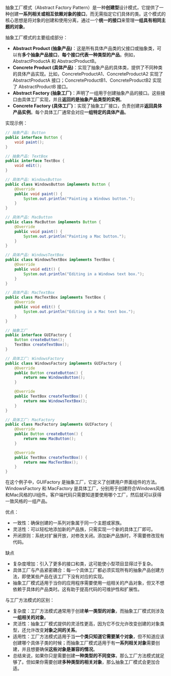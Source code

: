 抽象工厂模式（Abstract Factory Pattern）是一种**创建型**设计模式，它提供了一种创建**一系列相关或相互依赖对象的接口**，而无需指定它们具体的类。这个模式的核心思想是将对象的创建和使用分离，通过一个**统一的接口**来管理**一组具有相同主题的对象**。

抽象工厂模式的主要组成部分：

- **Abstract Product (抽象产品)**：这是所有具体产品类的父接口或抽象类，可以有**多个抽象产品接口**，**每个接口代表一种类型的产品**。例如，AbstractProductA 和 AbstractProductB。
- **Concrete Product (具体产品)**：实现了抽象产品的具体类，提供了不同种类的具体产品实现。比如，ConcreteProductA1、ConcreteProductA2 实现了 AbstractProductA 接口；ConcreteProductB1、ConcreteProductB2 实现了 AbstractProductB 接口。
- **Abstract Factory (抽象工厂)**：声明了一组用于创建抽象产品的接口。这些接口由具体工厂实现，并且**返回的是抽象产品类型的实例**。
- **Concrete Factory (具体工厂)**：实现了抽象工厂接口，负责创建并**返回具体产品实例**。每个具体工厂通常会对应**一组特定的具体产品**。



实现示例：

```java
// 抽象产品: Button
public interface Button {
    void paint();
}

// 抽象产品: TextBox
public interface TextBox {
    void edit();
}

// 具体产品: WindowsButton
public class WindowsButton implements Button {
    @Override
    public void paint() {
        System.out.println("Painting a Windows button.");
    }
}

// 具体产品: MacButton
public class MacButton implements Button {
    @Override
    public void paint() {
        System.out.println("Painting a Mac button.");
    }
}

// 具体产品: WindowsTextBox
public class WindowsTextBox implements TextBox {
    @Override
    public void edit() {
        System.out.println("Editing in a Windows text box.");
    }
}

// 具体产品: MacTextBox
public class MacTextBox implements TextBox {
    @Override
    public void edit() {
        System.out.println("Editing in a Mac text box.");
    }
}

// 抽象工厂
public interface GUIFactory {
    Button createButton();
    TextBox createTextBox();
}

// 具体工厂: WindowsFactory
public class WindowsFactory implements GUIFactory {
    @Override
    public Button createButton() {
        return new WindowsButton();
    }

    @Override
    public TextBox createTextBox() {
        return new WindowsTextBox();
    }
}

// 具体工厂: MacFactory
public class MacFactory implements GUIFactory {
    @Override
    public Button createButton() {
        return new MacButton();
    }

    @Override
    public TextBox createTextBox() {
        return new MacTextBox();
    }
}
```

在这个例子中，GUIFactory 是抽象工厂，它定义了创建用户界面组件的方法。WindowsFactory 和 MacFactory 是具体工厂，分别用于创建符合Windows风格和Mac风格的UI组件。客户端代码只需要知道要使用哪个工厂，然后就可以获得一致风格的一组产品。

优点：

- 一致性：确保创建的一系列对象属于同一个主题或家族。
- 灵活性：可以轻松地添加新的产品族，只需实现一个新的具体工厂即可。
- 开闭原则：系统对扩展开放，对修改关闭。添加新产品族时，不需要修改现有代码。

缺点

- 复杂度增加：引入了更多的接口和类，这可能使小型项目显得过于复杂。
- 具体工厂与产品紧密耦合：每一个具体工厂都必须实现所有的抽象产品创建方法，即使某些产品在该工厂下没有对应的实现。
- 抽象工厂模式适用于当你的应用程序需要使用一组相关的产品对象，但又不想依赖于具体的产品类时。这有助于提高代码的可维护性和扩展性。



与工厂方法模式的区别：

- 复杂度：工厂方法模式通常用于创建**单一类型的对象**，而抽象工厂模式则涉及**一组相关的对象**。
- 灵活性：抽象工厂模式提供的灵活性更高，因为它不仅允许改变创建的对象类型，还允许改变**对象之间的关系**。
- 适用性：工厂方法模式适用于当**一个类只知道它需要某个对象**，但不知道应该创建哪个具体子类的时候；而抽象工厂模式适用于有**一系列相关对象**需要创建，并且想要确保**这些对象是兼容的情况**。
- 总结来说，如果你只是需要创建**一种类型的不同变体**，那么工厂方法模式就足够了。但如果你需要创建**多种类型的相关对象**，那么抽象工厂模式会更加合适。

